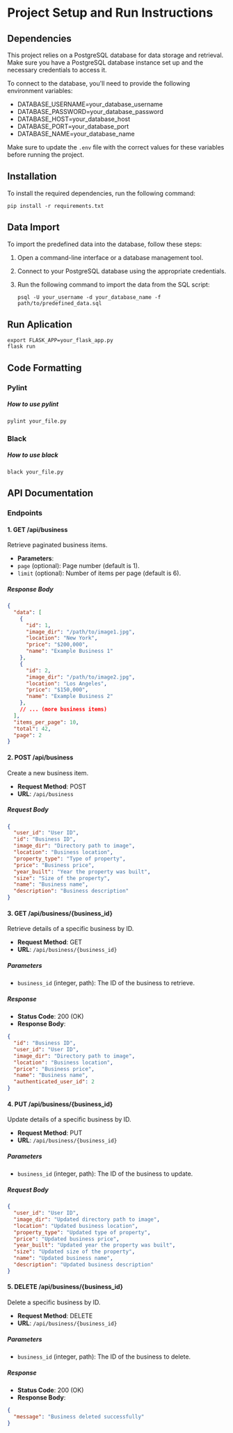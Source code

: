 # Project Setup and Run Instructions

## Dependencies

This project relies on a PostgreSQL database for data storage and retrieval. Make sure you have a PostgreSQL database instance set up and the necessary credentials to access it.

To connect to the database, you'll need to provide the following environment variables:

- DATABASE_USERNAME=your_database_username
- DATABASE_PASSWORD=your_database_password
- DATABASE_HOST=your_database_host
- DATABASE_PORT=your_database_port
- DATABASE_NAME=your_database_name

Make sure to update the `.env` file with the correct values for these variables before running the project.

## Installation

To install the required dependencies, run the following command:
        
    pip install -r requirements.txt


## Data Import

To import the predefined data into the database, follow these steps:

1. Open a command-line interface or a database management tool.
2. Connect to your PostgreSQL database using the appropriate credentials.
3. Run the following command to import the data from the SQL script:

       psql -U your_username -d your_database_name -f path/to/predefined_data.sql


    
## Run Aplication
  
    export FLASK_APP=your_flask_app.py
    flask run

## Code Formatting        

### Pylint

##### How to use pylint
    
    pylint your_file.py

### Black

##### How to use black

    black your_file.py

## API Documentation

### Endpoints

#### 1. GET /api/business

Retrieve paginated business items.

- **Parameters**:
- `page` (optional): Page number (default is 1).
- `limit` (optional): Number of items per page (default is 6).

##### Response Body

```json
{
  "data": [
    {
      "id": 1,
      "image_dir": "/path/to/image1.jpg",
      "location": "New York",
      "price": "$200,000",
      "name": "Example Business 1"
    },
    {
      "id": 2,
      "image_dir": "/path/to/image2.jpg",
      "location": "Los Angeles",
      "price": "$150,000",
      "name": "Example Business 2"
    },
    // ... (more business items)
  ],
  "items_per_page": 10,
  "total": 42,
  "page": 2
}

```

#### 2. POST /api/business

Create a new business item.

- **Request Method**: POST
- **URL**: `/api/business`

##### Request Body

```json
{
  "user_id": "User ID",
  "id": "Business ID",
  "image_dir": "Directory path to image",
  "location": "Business location",
  "property_type": "Type of property",
  "price": "Business price",
  "year_built": "Year the property was built",
  "size": "Size of the property",
  "name": "Business name",
  "description": "Business description"
}

```

#### 3. GET /api/business/{business_id}

Retrieve details of a specific business by ID.

- **Request Method**: GET
- **URL**: `/api/business/{business_id}`

##### Parameters

- `business_id` (integer, path): The ID of the business to retrieve.

##### Response

- **Status Code**: 200 (OK)
- **Response Body**:

```json
{
  "id": "Business ID",
  "user_id": "User ID",
  "image_dir": "Directory path to image",
  "location": "Business location",
  "price": "Business price",
  "name": "Business name",
  "authenticated_user_id": 2
}
```
#### 4. PUT /api/business/{business_id}

Update details of a specific business by ID.

- **Request Method**: PUT
- **URL**: `/api/business/{business_id}`

##### Parameters

- `business_id` (integer, path): The ID of the business to update.

##### Request Body

```json
{
  "user_id": "User ID",
  "image_dir": "Updated directory path to image",
  "location": "Updated business location",
  "property_type": "Updated type of property",
  "price": "Updated business price",
  "year_built": "Updated year the property was built",
  "size": "Updated size of the property",
  "name": "Updated business name",
  "description": "Updated business description"
}
```

#### 5. DELETE /api/business/{business_id}

Delete a specific business by ID.

- **Request Method**: DELETE
- **URL**: `/api/business/{business_id}`

##### Parameters

- `business_id` (integer, path): The ID of the business to delete.

##### Response

- **Status Code**: 200 (OK)
- **Response Body**:

```json
{
  "message": "Business deleted successfully"
}
